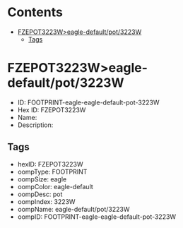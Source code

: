 



Contents
========

* [FZEPOT3223W>eagle-default/pot/3223W](#fzepot3223weagle-defaultpot3223w)
	* [Tags](#tags)

# FZEPOT3223W>eagle-default/pot/3223W

- ID: FOOTPRINT-eagle-eagle-default-pot-3223W
- Hex ID: FZEPOT3223W
- Name: 
- Description: 

## Tags

- hexID: FZEPOT3223W
- oompType: FOOTPRINT
- oompSize: eagle
- oompColor: eagle-default
- oompDesc: pot
- oompIndex: 3223W
- oompName: eagle-default/pot/3223W
- oompID: FOOTPRINT-eagle-eagle-default-pot-3223W
